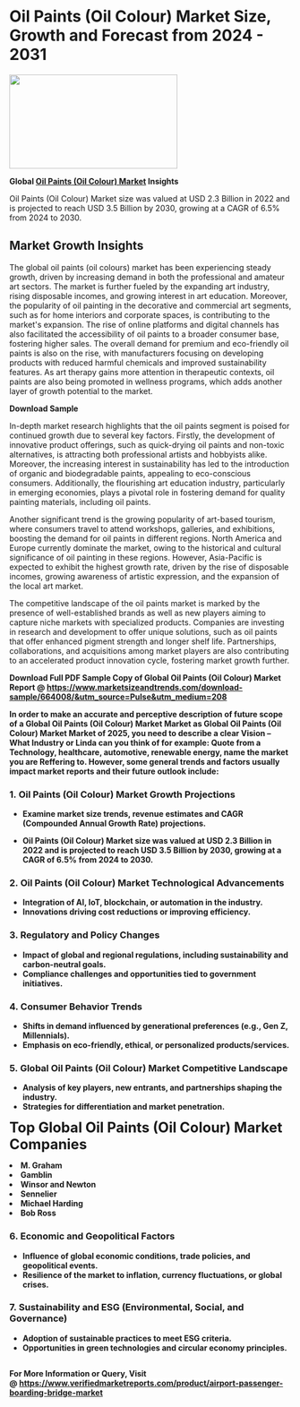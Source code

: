 <H1>Oil Paints (Oil Colour) Market Size, Growth and Forecast from 2024 - 2031</H1><img class="aligncenter size-medium wp-image-584254" src="https://thirdeyenews.in/wp-content/uploads/2024/09/Global-Market-Research-300x168.jpeg" alt="" width="300" height="168" /><p><strong>Global&nbsp;<a href="https://www.marketsizeandtrends.com/download-sample/664008/&amp;utm_source=Pulse&amp;utm_medium=208">Oil Paints (Oil Colour) Market</a> Insights</strong></p><p>Oil Paints (Oil Colour) Market size was valued at USD 2.3 Billion in 2022 and is projected to reach USD 3.5 Billion by 2030, growing at a CAGR of 6.5% from 2024 to 2030.</p><p><h2>Market Growth Insights</h2> <p>The global oil paints (oil colours) market has been experiencing steady growth, driven by increasing demand in both the professional and amateur art sectors. The market is further fueled by the expanding art industry, rising disposable incomes, and growing interest in art education. Moreover, the popularity of oil painting in the decorative and commercial art segments, such as for home interiors and corporate spaces, is contributing to the market's expansion. The rise of online platforms and digital channels has also facilitated the accessibility of oil paints to a broader consumer base, fostering higher sales. The overall demand for premium and eco-friendly oil paints is also on the rise, with manufacturers focusing on developing products with reduced harmful chemicals and improved sustainability features. As art therapy gains more attention in therapeutic contexts, oil paints are also being promoted in wellness programs, which adds another layer of growth potential to the market.</p> <p><strong>Download Sample</strong></p> <p>In-depth market research highlights that the oil paints segment is poised for continued growth due to several key factors. Firstly, the development of innovative product offerings, such as quick-drying oil paints and non-toxic alternatives, is attracting both professional artists and hobbyists alike. Moreover, the increasing interest in sustainability has led to the introduction of organic and biodegradable paints, appealing to eco-conscious consumers. Additionally, the flourishing art education industry, particularly in emerging economies, plays a pivotal role in fostering demand for quality painting materials, including oil paints.</p> <p>Another significant trend is the growing popularity of art-based tourism, where consumers travel to attend workshops, galleries, and exhibitions, boosting the demand for oil paints in different regions. North America and Europe currently dominate the market, owing to the historical and cultural significance of oil painting in these regions. However, Asia-Pacific is expected to exhibit the highest growth rate, driven by the rise of disposable incomes, growing awareness of artistic expression, and the expansion of the local art market.</p> <p>The competitive landscape of the oil paints market is marked by the presence of well-established brands as well as new players aiming to capture niche markets with specialized products. Companies are investing in research and development to offer unique solutions, such as oil paints that offer enhanced pigment strength and longer shelf life. Partnerships, collaborations, and acquisitions among market players are also contributing to an accelerated product innovation cycle, fostering market growth further.</p> <p><strong></p><p><span class=""><strong>Download Full PDF Sample Copy of Global Oil Paints (Oil Colour) Market Report</strong> @ <a href="https://www.marketsizeandtrends.com/download-sample/664008/&amp;utm_source=Pulse&amp;utm_medium=208" target="_blank">https://www.marketsizeandtrends.com/download-sample/664008/&amp;utm_source=Pulse&amp;utm_medium=208</a></span></p><p>In order to make an accurate and perceptive description of future scope of a Global&nbsp;Oil Paints (Oil Colour) Market Market as Global&nbsp;Oil Paints (Oil Colour) Market Market of 2025, you need to describe a clear Vision &ndash; What Industry or Linda can you think of for example: Quote from a Technology, healthcare, automotive, renewable energy, name the market you are Reffering to. However, some general trends and factors usually impact market reports and their future outlook include:</p><h3>1.&nbsp;<strong>Oil Paints (Oil Colour) Market Growth Projections</strong></h3><ul><li>Examine market size trends, revenue estimates and CAGR (Compounded Annual Growth Rate) projections.</li><li><p>Oil Paints (Oil Colour) Market size was valued at USD 2.3 Billion in 2022 and is projected to reach USD 3.5 Billion by 2030, growing at a CAGR of 6.5% from 2024 to 2030.</p></li></ul><h3>2.&nbsp;<strong>Oil Paints (Oil Colour) Market Technological Advancements</strong></h3><ul><li>Integration of AI, IoT, blockchain, or automation in the industry.</li><li>Innovations driving cost reductions or improving efficiency.</li></ul><h3>3.&nbsp;<strong>Regulatory and Policy Changes</strong></h3><ul><li>Impact of global and regional regulations, including sustainability and carbon-neutral goals.</li><li>Compliance challenges and opportunities tied to government initiatives.</li></ul><h3>4.&nbsp;<strong>Consumer Behavior Trends</strong></h3><ul><li>Shifts in demand influenced by generational preferences (e.g., Gen Z, Millennials).</li><li>Emphasis on eco-friendly, ethical, or personalized products/services.</li></ul><h3>5.&nbsp;<strong>Global Oil Paints (Oil Colour) Market Competitive Landscape</strong></h3><ul><li>Analysis of key players, new entrants, and partnerships shaping the industry.</li><li>Strategies for differentiation and market penetration.</li></ul><p data-pm-slice="1 1 []"><span style="color: inherit; font-family: inherit; font-size: 25px;">Top Global Oil Paints (Oil Colour) Market Companies</span></p><div class="" data-test-id=""><p><li>M. Graham</li><li> Gamblin</li><li> Winsor and Newton</li><li> Sennelier</li><li> Michael Harding</li><li> Bob Ross</li></p></div><h3>6.&nbsp;<strong>Economic and Geopolitical Factors</strong></h3><ul><li>Influence of global economic conditions, trade policies, and geopolitical events.</li><li>Resilience of the market to inflation, currency fluctuations, or global crises.</li></ul><h3>7.&nbsp;<strong>Sustainability and ESG (Environmental, Social, and Governance)</strong></h3><ul><li>Adoption of sustainable practices to meet ESG criteria.</li><li>Opportunities in green technologies and circular economy principles.</li></ul><h2><strong style="font-size: 14px;">For More Information or Query, Visit @&nbsp;</strong><a style="background-color: #ffffff; font-size: 14px;" href="https://www.marketsizeandtrends.com/report/oil-paints-oil-colour-market/" target="_blank">https://www.verifiedmarketreports.com/product/airport-passenger-boarding-bridge-market</a></h2>
